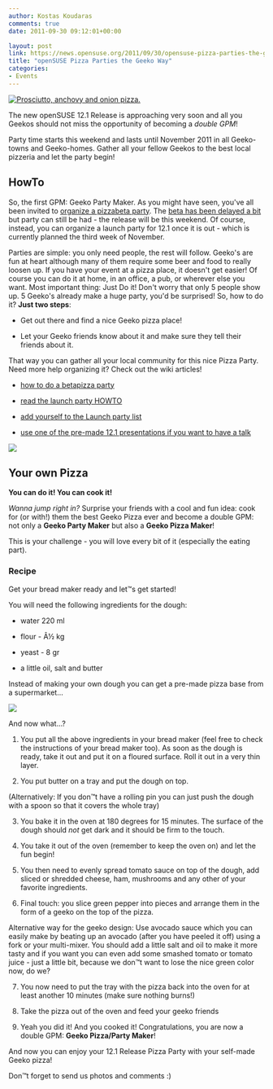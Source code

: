 ```yaml
---
author: Kostas Koudaras
comments: true
date: 2011-09-30 09:12:01+00:00

layout: post
link: https://news.opensuse.org/2011/09/30/opensuse-pizza-parties-the-geeko-way/
title: "openSUSE Pizza Parties the Geeko Way"
categories:
- Events
---
```

[![Prosciutto, anchovy and onion pizza.](http://farm1.static.flickr.com/248/459381964_4d7141d15f_m.jpg)](http://www.flickr.com/photos/giovannijl-s_photohut/459381964/)

The  new openSUSE 12.1 Release is approaching very soon and all you Geekos should not miss the opportunity of becoming a _double GPM_!

Party time starts this weekend and lasts until November 2011 in all Geeko-towns and Geeko-homes. Gather all your fellow Geekos to the best local pizzeria and let the party begin!

<!-- more -->


## HowTo


So, the first GPM: Geeko Party Maker. As you might have seen, you've all been invited to [organize a pizzabeta party](https://news.opensuse.org/2011/09/06/opensuse-celebrates-beta-1-with-pizzabeta-parties/). The [beta has been delayed a bit](https://news.opensuse.org/2011/09/21/opensuse-12-1-beta-delay/) but party can still be had - the release will be this weekend. Of course, instead, you can organize a launch party for 12.1 once it is out - which is currently planned the third week of November.

Parties are simple: you only need people, the rest will follow. Geeko's are fun at heart although many of them require some beer and food to really loosen up. If you have your event at a pizza place, it doesn't get easier! Of course you can do it at home, in an office, a pub, or wherever else you want. Most important thing: Just Do it! Don't worry that only 5 people show up. 5 Geeko's already make a huge party, you'd be surprised! So, how to do it? **Just two steps**:




  * Get out there and find a nice Geeko pizza place!


  * Let your Geeko friends know about it and make sure they tell their friends about it.


That way you can gather all your local community for this nice Pizza Party. Need more help organizing it? Check out the wiki articles!


  * [how to do a betapizza party](https://news.opensuse.org/2011/09/06/opensuse-celebrates-beta-1-with-pizzabeta-parties/)


  * [read the launch party HOWTO](http://en.opensuse.org/openSUSE:Launch_party_HOWTO)


  * [add yourself to the Launch party list](http://en.opensuse.org/openSUSE:Launch_parties)


  * [use one of the pre-made 12.1 presentations if you want to have a talk](http://en.opensuse.org/openSUSE:Presentations#openSUSE_12.1)



![](https://lh5.googleusercontent.com/L6oo27p7XoeR1KgaFET7h16TznP2DTGRvRge2AykzCIi43V5lqZpXxJQVZbfQi0ApWN_hehfj0bIEJ8lkgrAkCpkFR7gFlQMdfDDv2QwtOcJZPWFM0M)



## Your own Pizza


**You can do it! You can cook it!**

_Wanna jump right in?_ Surprise your friends with a cool and fun idea: cook for (or with!) them the best Geeko Pizza ever and become a double GPM: not only a **Geeko Party Maker** but also a **Geeko Pizza Maker**!

This is your challenge - you will love every bit of it (especially the eating part).



### Recipe


Get your bread maker ready and let™s get started!

You will need the following ingredients for the dough:




  * water 220 ml


  * flour - Â½ kg


  * yeast - 8 gr


  * a little oil, salt and butter


Instead of making your own dough you can get a pre-made pizza base from a supermarket...

![](https://lh4.googleusercontent.com/F2HZBzvpgdv79DoaVpZw94kVRwNWChKv6XWIJcjsCqFthRnyThBIvdrDlX2_MaXTi0GxNnKnQHCROy43BpVpIf5Pg0T5eH01GYncdJX0bHWdYpnpkwU)

And now what...?



	
  1. You  put all the above ingredients in your bread maker (feel free to check  the instructions of your bread maker too). As soon as the dough is  ready, take it out and put it on a floured surface. Roll it out in a  very thin layer.

	
  2. You put butter on a tray and put the dough on top.


(Alternatively: If you don™t have a rolling pin you can just push the dough with a spoon so that it covers the whole tray)


	
  3. You  bake it in the oven at 180 degrees for 15 minutes. The surface of the  dough should *not* get dark and it should be firm to the touch.

	
  4. You take it out of the oven (remember to keep the oven on) and let the fun begin!

	
  5. You  then need to evenly spread tomato sauce on top of the dough, add sliced  or shredded cheese, ham, mushrooms and any other of your favorite  ingredients.

	
  6. Final touch: you slice green pepper into pieces and arrange them in the form of a geeko on the top of the pizza.


Alternative  way for the geeko design: Use avocado sauce which you can easily make by beating up an avocado (after you have peeled it off) using a fork or your multi-mixer. You should add a little salt and oil to make it more tasty and if you want you can even add some smashed tomato or tomato juice - just a little bit, because we don™t want to lose the nice green color now, do we?


	
  7. You now need to put the tray with the pizza back into the oven for at least another 10 minutes (make sure nothing burns!)

	
  8. Take the pizza out of the oven and feed your geeko friends

	
  9. Yeah you did it! And you cooked it! Congratulations, you are now a double GPM: **Geeko Pizza/Party Maker**!


And now you can enjoy your 12.1 Release Pizza Party with your self-made Geeko pizza!

Don™t forget to send us photos and comments :)		
